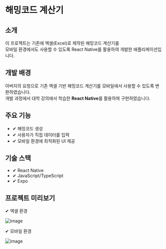 <h1>해밍코드 계산기</h1>

<h2>소개</h2>
이 프로젝트는 기존에 엑셀(Excel)로 제작된 해밍코드 계산기를 <br>
모바일 환경에서도 사용할 수 있도록 React Native를 활용하여 개발한 애플리케이션입니다.

<h2>개발 배경</h2>
아버지의 요청으로 기존 엑셀 기반 해밍코드 계산기를 모바일에서 사용할 수 있도록 변환하였습니다. <br>
개발 과정에서 대학 강의에서 학습한 <strong>React Native</strong>를 활용하여 구현하였습니다.

<h2>주요 기능</h2>
<ul>
<li>✔ 해밍코드 생성</li>
<li>✔ 사용자가 직접 데이터를 입력</li>
<li>✔ 모바일 환경에 최적화된 UI 제공</li>
</ul>
  
<h2>기술 스택</h2>
<ul>
<li>✔ React Native</li>
<li>✔ JavaScript/TypeScript</li>
<li>✔ Expo</li>
</ul>

<h2>프로젝트 미리보기</h2>
✔ 엑셀 환경


![image](https://github.com/user-attachments/assets/a5b4fd53-5e76-44f8-8f46-f2f2a799f3c0)

✔ 모바일 환경

![image](https://github.com/user-attachments/assets/67144808-c0ca-481f-a469-3510b06168f4)
